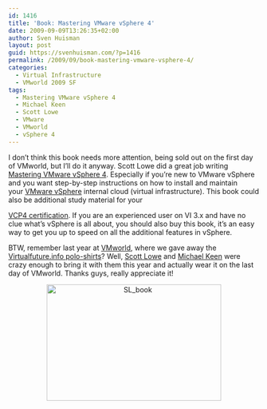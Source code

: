 ```yaml
---
id: 1416
title: 'Book: Mastering VMware vSphere 4'
date: 2009-09-09T13:26:35+02:00
author: Sven Huisman
layout: post
guid: https://svenhuisman.com/?p=1416
permalink: /2009/09/book-mastering-vmware-vsphere-4/
categories:
  - Virtual Infrastructure
  - VMworld 2009 SF
tags:
  - Mastering VMware vSphere 4
  - Michael Keen
  - Scott Lowe
  - VMware
  - VMworld
  - vSphere 4
---
```

I don&#8217;t think this book needs more attention, being sold out on the first day of VMworld, but I&#8217;ll do it anyway. Scott Lowe did a great job writing <a title="Mastering VMware vSphere" href="https://www.amazon.com/Mastering-VMware-vSphere-Computer-Tech/dp/0470481382/ref=sr_1_1?ie=UTF8&s=books&qid=1252494281&sr=8-1" target="_blank">Mastering VMware vSphere 4</a>. Especially if you&#8217;re new to VMware vSphere and you want step-by-step instructions on how to install and maintain your <a title="VMware vSphere" href="https://www.vmware.com/products/vsphere/" target="_blank">VMware vSphere</a> internal cloud (virtual infrastructure).<!--more--> This book could also be additional study material for your 

<a title="VCP4" href="https://mylearn.vmware.com/mgrReg/plan.cfm?plan=12457" target="_blank">VCP4 certification</a>. If you are an experienced user on VI 3.x and have no clue what&#8217;s vSphere is all about, you should also buy this book, it&#8217;s an easy way to get you up to speed on all the additional features in vSphere.

BTW, remember last year at <a title="VMworld" href="https://www.vmworld.com" target="_blank">VMworld</a>, where we gave away the <a title="Virtualfuture.info vShirt" href="https://svenhuisman.com/2008/08/win-a-virtualfutureinfo-polo-shirt/" target="_blank">Virtualfuture.info polo-shirts</a>? Well, <a title="Scott Lowe" href="https://blog.scottlowe.org/" target="_blank">Scott Lowe</a> and <a title="Michael Keen" href="https://www.linkedin.com/in/michaelkeen" target="_blank">Michael Keen</a> were crazy enough to bring it with them this year and actually wear it on the last day of VMworld. Thanks guys, really appreciate it!

<p style="text-align: center;">
  <a href="https://svenhuisman.com/wp-content/uploads/2009/09/SL_book.jpg"><img class="size-medium wp-image-1417 aligncenter" title="SL_book" src="https://svenhuisman.com/wp-content/uploads/2009/09/SL_book-350x233.jpg" alt="SL_book" width="350" height="233" srcset="https://svenhuisman.com/wp-content/uploads/2009/09/SL_book-350x233.jpg 350w, https://svenhuisman.com/wp-content/uploads/2009/09/SL_book.jpg 778w" sizes="(max-width: 350px) 100vw, 350px" /></a>
</p>